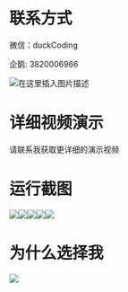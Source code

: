 # 联系方式

微信：duckCoding

企鹅: 3820006966

![在这里插入图片描述](http://upload.cxycsx.vip/91ab4bcb4f2c4c6db86365bb6d6e9c62.jpeg)

# 详细视频演示

请联系我获取更详细的演示视频

# 运行截图

![](http://www.bysj52.com/uploadfile/ueditor/image/202306/%E6%AF%95%E8%AE%BEssm217%E5%9F%BA%E4%BA%8Eweb%E6%8A%80%E6%9C%AF%E4%B8%8B%E7%9A%84%E6%B1%BD%E8%BD%A6%E7%AB%99%E8%BD%A6%E8%BE%86%E8%BF%90%E7%AE%A1%E7%B3%BB%E7%BB%9F%E5%BC%80%E5%8F%91%E4%B8%8E%E8%AE%BE%E8%AE%A1+vue%E6%AF%95%E4%B8%9A%E8%AE%BE%E8%AE%A1/4.png)![](http://www.bysj52.com/uploadfile/ueditor/image/202306/%E6%AF%95%E8%AE%BEssm217%E5%9F%BA%E4%BA%8Eweb%E6%8A%80%E6%9C%AF%E4%B8%8B%E7%9A%84%E6%B1%BD%E8%BD%A6%E7%AB%99%E8%BD%A6%E8%BE%86%E8%BF%90%E7%AE%A1%E7%B3%BB%E7%BB%9F%E5%BC%80%E5%8F%91%E4%B8%8E%E8%AE%BE%E8%AE%A1+vue%E6%AF%95%E4%B8%9A%E8%AE%BE%E8%AE%A1/3.png)![](http://www.bysj52.com/uploadfile/ueditor/image/202306/%E6%AF%95%E8%AE%BEssm217%E5%9F%BA%E4%BA%8Eweb%E6%8A%80%E6%9C%AF%E4%B8%8B%E7%9A%84%E6%B1%BD%E8%BD%A6%E7%AB%99%E8%BD%A6%E8%BE%86%E8%BF%90%E7%AE%A1%E7%B3%BB%E7%BB%9F%E5%BC%80%E5%8F%91%E4%B8%8E%E8%AE%BE%E8%AE%A1+vue%E6%AF%95%E4%B8%9A%E8%AE%BE%E8%AE%A1/2.png)![](http://www.bysj52.com/uploadfile/ueditor/image/202306/%E6%AF%95%E8%AE%BEssm217%E5%9F%BA%E4%BA%8Eweb%E6%8A%80%E6%9C%AF%E4%B8%8B%E7%9A%84%E6%B1%BD%E8%BD%A6%E7%AB%99%E8%BD%A6%E8%BE%86%E8%BF%90%E7%AE%A1%E7%B3%BB%E7%BB%9F%E5%BC%80%E5%8F%91%E4%B8%8E%E8%AE%BE%E8%AE%A1+vue%E6%AF%95%E4%B8%9A%E8%AE%BE%E8%AE%A1/1.png)![](http://www.bysj52.com/uploadfile/ueditor/image/202306/%E6%AF%95%E8%AE%BEssm217%E5%9F%BA%E4%BA%8Eweb%E6%8A%80%E6%9C%AF%E4%B8%8B%E7%9A%84%E6%B1%BD%E8%BD%A6%E7%AB%99%E8%BD%A6%E8%BE%86%E8%BF%90%E7%AE%A1%E7%B3%BB%E7%BB%9F%E5%BC%80%E5%8F%91%E4%B8%8E%E8%AE%BE%E8%AE%A1+vue%E6%AF%95%E4%B8%9A%E8%AE%BE%E8%AE%A1/5.png)

# 为什么选择我

![](http://upload.cxycsx.vip/%E7%A8%8B%E5%BA%8F%E8%AE%BE%E8%AE%A1.png)

